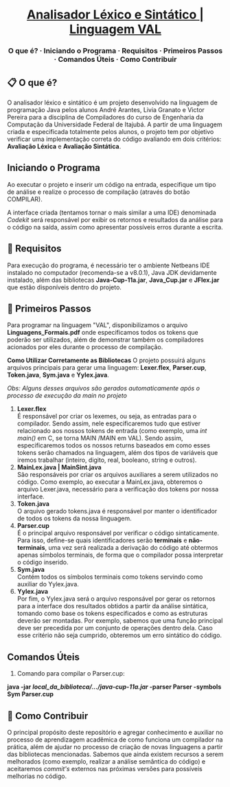 <h1 align="center">
  <a href="https://github.com/liviagranato/trabalho-compiladores">
    Analisador Léxico e Sintático | Linguagem VAL
  </a>
</h1>

<h3 align="center">
  O que é?
  <span> · </span>
  Iniciando o Programa
  <span> · </span>
  Requisitos
  <span> · </span>
  Primeiros Passos
  <span> · </span>
  Comandos Úteis
  <span> · </span>
  Como Contribuir
 </h3>
 

## 📋 O que é?

O analisador léxico e sintático é um projeto desenvolvido na linguagem de programação Java pelos alunos André Arantes, Livia Granato e Victor Pereira para a disciplina de Compiladores do curso de Engenharia da Computação da Universidade Federal de Itajubá. A partir de uma linguagem criada e especificada totalmente pelos alunos, o projeto tem por objetivo verificar uma implementação correta do código avaliando em dois critérios: <b>Avaliação Léxica</b> e <b>Avaliação Sintática</b>.

##  Iniciando o Programa
Ao executar o projeto e inserir um código na entrada, especifique um tipo de análise e realize o processo de compilação (através do botão COMPILAR). 

A interface criada (tentamos tornar o mais similar a uma IDE) denominada <i>Codekit</i> será responsável por exibir os retornos e resultados da análise para o código na saída, assim como apresentar possíveis erros durante a escrita. 

## 📖 Requisitos

Para execução do programa, é necessário ter o ambiente Netbeans IDE instalado no computador (recomenda-se a v8.0.1), Java JDK devidamente instalado, além das bibliotecas <b>Java-Cup-11a.jar</b>, <b>Java_Cup.jar</b> e <b>JFlex.jar</b> que estão disponíveis dentro do projeto.

## 🎉 Primeiros Passos

Para programar na linguagem "VAL", disponibilizamos o arquivo <b>Linguagens_Formais.pdf</b> onde especificamos todos os tokens que poderão ser utilizados, além de demonstrar também os compiladores acionados por eles durante o processo de compilação.

<b>Como Utilizar Corretamente as Bibliotecas</b>
O projeto possuirá alguns arquivos principais para gerar uma linguagem: <b>Lexer.flex</b>, <b>Parser.cup</b>, <b>Token.java</b>, <b>Sym.java</b> e <b>Yylex.java</b>.

<i>Obs: Alguns desses arquivos são gerados automaticamente após o processo de execução da main no projeto</i>
<ol>
<li><b>Lexer.flex</b></li>
É responsável por criar os lexemes, ou seja, as entradas para o compilador. Sendo assim, nele especificaremos tudo que estiver relacionado aos nossos tokens de entrada (como exemplo, uma <i>int main()</i> em C, se torna MAIN /MAIN em VAL). Sendo assim, especificaremos todos os nossos returns baseados em como esses tokens serão chamados na linguagem, além dos tipos de variáveis que iremos trabalhar (inteiro, digito, real, booleano, string e outros).

<li><b>MainLex.java | MainSint.java</b></li>
São responsáveis por criar os arquivos auxiliares a serem utilizados no código. Como exemplo, ao executar a MainLex.java, obteremos o arquivo Lexer.java, necessário para a verificação dos tokens por nossa interface.

<li><b>Token.java</b></li>
O arquivo gerado tokens.java é responsável por manter o identificador de todos os tokens da nossa linguagem.

<li><b>Parser.cup</b></li>
É o principal arquivo responsável por verificar o código sintaticamente. Para isso, define-se quais identificadores serão <b>terminais</b> e <b>não-terminais</b>, uma vez será realizada a derivação do código até obtermos apenas símbolos terminais, de forma que o compilador possa interpretar o código inserido.

<li><b>Sym.java</b></li>
Contém todos os símbolos terminais como tokens servindo como auxiliar do Yylex.java.

<li><b>Yylex.java</b></li>
Por fim, o Yylex.java será o arquivo responsável por gerar os retornos para a interface dos resultados obtidos a partir da análise sintática, tomando como base os tokens especificados e como as estruturas deverão ser montadas. Por exemplo, sabemos que uma função principal deve ser precedida por um conjunto de operações dentro dela. Caso esse critério não seja cumprido, obteremos um erro sintático do código.
</ol>

## Comandos Úteis
1. Comando para compilar o Parser.cup:

<b>java -jar <i>local_da_biblioteca/.../java-cup-11a.jar</i> -parser Parser -symbols Sym Parser.cup</b>


## 👏 Como Contribuir

O principal propósito deste repositório e agregar conhecimento e auxiliar no processo de aprendizagem acadêmica de como funciona um compilador na prática, além de ajudar no processo de criação de novas linguagens a partir das bibliotecas mencionadas. Sabemos que ainda existem recursos a serem melhorados (como exemplo, realizar a análise semântica do código) e aceitaremos <i>commit's</i> externos nas próximas versões para possíveis melhorias no código. 
